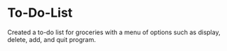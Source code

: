 # To-Do-List
Created a to-do list for groceries with a menu of options such as display, delete, add, and quit program.
